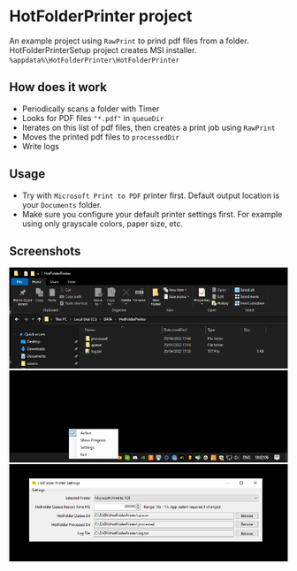 ﻿# HotFolderPrinter project

An example project using `RawPrint` to prind pdf files from a folder.  
HotFolderPrinterSetup project creates MSI installer. `%appdata%\HotFolderPrinter\HotFolderPrinter`  

## How does it work

* Periodically scans a folder with Timer
* Looks for PDF files `"*.pdf"` in `queueDir`
* Iterates on this list of pdf files, then creates a print job using `RawPrint`
* Moves the printed pdf files to `processedDir`
* Write logs

## Usage

* Try with `Microsoft Print to PDF` printer first. Default output location is your `Documents` folder.
* Make sure you configure your default printer settings first. For example using only grayscale colors, paper size, etc.

## Screenshots

![1.png](sources/screenshots/1.png "1.png")  
![2.png](sources/screenshots/2.png "2.png")  
![3.png](sources/screenshots/3.png "3.png")  
